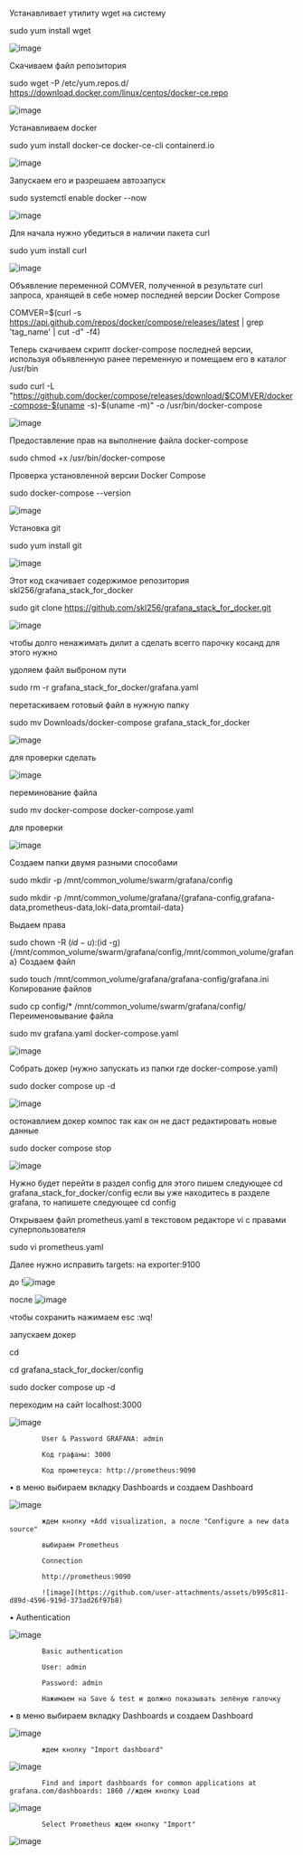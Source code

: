 Устанавливает утилиту wget на систему

sudo yum install wget

![image](https://github.com/user-attachments/assets/51f9847e-b526-402e-9f20-92c86183bff1)


Скачиваем файл репозитория

 sudo wget -P /etc/yum.repos.d/ https://download.docker.com/linux/centos/docker-ce.repo

 ![image](https://github.com/user-attachments/assets/fe8118fd-42c7-4545-adc0-522c5023600a)

 Устанавливаем docker

 sudo yum install docker-ce docker-ce-cli containerd.io

![image](https://github.com/user-attachments/assets/66d5dc91-78a6-4f4a-9bbc-593a78d36dac)

 Запускаем его и разрешаем автозапуск

 sudo systemctl enable docker --now

 ![image](https://github.com/user-attachments/assets/e7bdc86e-a082-4b52-bff3-f6b3f47e2c74)

 Для начала нужно убедиться в наличии пакета curl

 sudo yum install curl

![image](https://github.com/user-attachments/assets/4b450daf-dfdb-4338-ba8c-16167af80c9b)

Объявление переменной COMVER, полученной в результате curl запроса, хранящей в себе номер последней версии Docker Compose

 COMVER=$(curl -s https://api.github.com/repos/docker/compose/releases/latest | grep 'tag_name' | cut -d\" -f4)

 Теперь скачиваем скрипт docker-compose последней версии, используя объявленную ранее переменную и помещаем его в каталог /usr/bin

 sudo curl -L "https://github.com/docker/compose/releases/download/$COMVER/docker-compose-$(uname -s)-$(uname -m)" -o /usr/bin/docker-compose

![image](https://github.com/user-attachments/assets/447cd5c3-5e08-4a59-aa0b-51e957e0182e)

Предоставление прав на выполнение файла docker-compose

 sudo chmod +x /usr/bin/docker-compose
 
Проверка установленной версии Docker Compose

 sudo docker-compose --version

 ![image](https://github.com/user-attachments/assets/3a89b94d-315d-45b9-9c53-929baf1d2267)

 Установка git

 sudo yum install git

 ![image](https://github.com/user-attachments/assets/fa9e224e-d496-4c83-b9a9-7f3334872055)

 Этот код скачивает содержимое репозитория skl256/grafana_stack_for_docker

 sudo git clone https://github.com/skl256/grafana_stack_for_docker.git
 
 ![image](https://github.com/user-attachments/assets/71035d42-b6f4-42d9-b12c-5ff009b468fa)

чтобы долго ненажимать дилит а сделать всегго парочку косанд для этого нужно 

удоляем файл выброном пути 

sudo rm -r grafana_stack_for_docker/grafana.yaml

перетаскиваем готовый файл в нужную папку

sudo mv Downloads/docker-compose grafana_stack_for_docker

![image](https://github.com/user-attachments/assets/820cf3e0-75d0-4e57-92a0-e26f7370f08d)

для проверки сделать 

![image](https://github.com/user-attachments/assets/54344721-3e89-46d5-ac51-dbcd9d4f0444)

переминование файла 

sudo mv docker-compose docker-compose.yaml

для проверки

![image](https://github.com/user-attachments/assets/8015680e-96d5-4555-95ec-1b58124ead04)

Cоздаем папки двумя разными способами

 sudo mkdir -p /mnt/common_volume/swarm/grafana/config

 sudo mkdir -p /mnt/common_volume/grafana/{grafana-config,grafana-data,prometheus-data,loki-data,promtail-data}

Выдаем права

 sudo chown -R $(id -u):$(id -g) {/mnt/common_volume/swarm/grafana/config,/mnt/common_volume/grafana}
Создаем файл

 sudo touch /mnt/common_volume/grafana/grafana-config/grafana.ini
Копирование файлов

 sudo cp config/* /mnt/common_volume/swarm/grafana/config/
Переименовывание файла

 sudo mv grafana.yaml docker-compose.yaml

 ![image](https://github.com/user-attachments/assets/5f5ab5a8-c7e5-4cf6-9ba3-aa5278130fb4)

 Собрать докер (нужно запускать из папки где docker-compose.yaml)

 sudo docker compose up -d

 ![image](https://github.com/user-attachments/assets/4502b944-4382-419b-9d5e-710b0171e730)

 остонавлием докер компос так как он не даст редактировать новые данные 

sudo docker compose stop

![image](https://github.com/user-attachments/assets/f13bb844-c8ba-40b4-ae3d-9926ca215d19)

Нужно будет перейти в раздел config
для этого пишем следующее
cd grafana_stack_for_docker/config
если вы уже находитесь в разделе grafana, то напишете следующее
cd config

Открываем файл prometheus.yaml в текстовом редакторе vi с правами суперпользователя

 sudo vi prometheus.yaml
 
Далее нужно исправить targets: на exporter:9100

 до
 !![image](https://github.com/user-attachments/assets/14d9dafb-e599-407a-ac76-6fbb4bca92b0)

 после
 ![image](https://github.com/user-attachments/assets/7fd13d9f-409f-4ad1-870b-a44079ff60be)

чтобы сохранить нажимаем esc :wq!

запускаем докер 

cd

cd grafana_stack_for_docker/config

 sudo docker compose up -d




  переходим на сайт localhost:3000

  ![image](https://github.com/user-attachments/assets/cd15364e-aee3-40f2-9291-2dd3ab8d00d6)


            User & Password GRAFANA: admin

            Код графаны: 3000

            Код прометеуса: http://prometheus:9090
• в меню выбираем вкладку Dashboards и создаем Dashboard

![image](https://github.com/user-attachments/assets/1cf5f05d-19b6-4216-9f04-12fb1bb16fa8)

            ждем кнопку +Add visualization, а после "Configure a new data source"

            выбираем Prometheus

            Connection

            http://prometheus:9090

            ![image](https://github.com/user-attachments/assets/b995c811-d89d-4596-919d-373ad26f97b8)

• Authentication

![image](https://github.com/user-attachments/assets/6f070cd6-18d7-40b7-8f4a-fdcd7626bf04)

            Basic authentication

            User: admin

            Password: admin

            Нажимаем на Save & test и должно показывать зелёную галочку
            
• в меню выбираем вкладку Dashboards и создаем Dashboard

![image](https://github.com/user-attachments/assets/b986976d-209e-4c1f-9c95-9dd80ae58287)

            ждем кнопку "Import dashboard"

![image](https://github.com/user-attachments/assets/83d5a311-596e-4f12-a441-9ec60fdb3d55)

            Find and import dashboards for common applications at grafana.com/dashboards: 1860 //ждем кнопку Load

![image](https://github.com/user-attachments/assets/99d8d98c-efd5-4e30-ad87-eaec3ed63186)

            Select Prometheus ждем кнопку "Import"

![image](https://github.com/user-attachments/assets/fb04bebd-fc6e-45f7-a54f-a43801fd0b2e)

            








 

 
 


 

 










 

 







 
